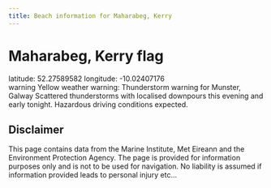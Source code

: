 ```yaml
---
title: Beach information for Maharabeg, Kerry
---
```

# Maharabeg, Kerry <span class="material-icons blue-flag">flag</span>

<div class="location-info">latitude: 52.27589582 longitude: -10.02407176</div>
<div class="met-eireann-warnings"><span class="material-icons yellow-warning">warning</span>&nbsp;Yellow weather warning: Thunderstorm warning for Munster, Galway Scattered thunderstorms with localised downpours this evening and early tonight. Hazardous driving conditions expected.&nbsp;</div>
<div></div>

## Disclaimer

This page contains data from the Marine Institute, 
Met Eireann and the Environment Protection Agency. The page is provided for
information purposes only and is not to be used for navigation. No liability 
is assumed if information provided leads to personal injury etc...